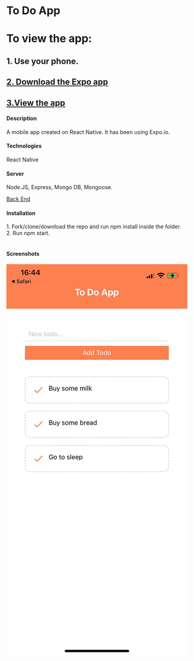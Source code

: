 <h1>To Do App</h1>

# To view the app:
## 1. Use your phone. 
<a href="https://expo.io/client"><h2>2. Download the Expo app</h2> </a>

<a href="https://expo.io/--/to-exp/exp%3A%2F%2Fdk-sgb.yordankrushkov.todo-mobile.exp.direct%3A80"><h2>3.View the app</h2></a>

<h4>Description</h4>
A mobile app created on React Native. It has been using Expo.io. 

<h4>Technologies</h4>
React Native

<h4>Server</h4>
Node.JS, Express, Mongo DB, Mongoose.

<a href="https://github.com/YordanKrushkov/todo-server">Back End</a>


<h4>Installation</h4>
1. Fork/clone/download the repo and run npm install inside the folder.<br/> 
2. Run npm start.<br/> 
<br/> 

<h4>Screenshots</h4>
<img src="./assets/screenShot.jpg"/>
